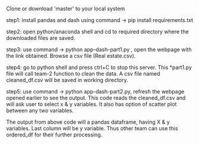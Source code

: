 Clone or download 'master' to your local system

step1: install pandas and dash using command -> pip install requirements.txt

step2: open python/anaconda shell and cd to required directory where the downloaded files are saved.  

step3: use command -> python app-dash-part1.py , open the webpage with the link obtained. Browse a csv file (Real estate.csv).

step4: go to python shell and press ctrl+C to stop this server. This *part1.py file will call team-2 function to clean the data. A csv file named cleaned_df.csv will be saved in working directory.

step5: use command -> python app-dash-part2.py, refresh the webpage opened earlier to see the output. This code reads the cleaned_df.csv and will ask user to select x & y variables. It also has option of scatter plot between any two variables. 

The output from above code will a pandas dataframe, having X & y variables. Last column will be y variable. Thus other team can use this ordered_df for their further processing.

